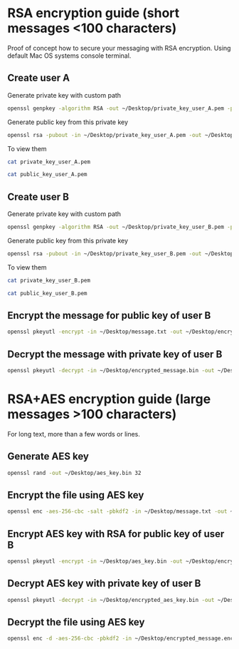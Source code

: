 # RSA encryption guide (short messages <100 characters)

Proof of concept how to secure your messaging with RSA encryption. Using default Mac OS systems console terminal.

## Create user A

Generate private key with custom path

```bash
openssl genpkey -algorithm RSA -out ~/Desktop/private_key_user_A.pem -pkeyopt rsa_keygen_bits:4096
```

Generate public key from this private key

```bash
openssl rsa -pubout -in ~/Desktop/private_key_user_A.pem -out ~/Desktop/public_key_user_A.pem
```

To view them
```bash
cat private_key_user_A.pem
```

```bash
cat public_key_user_A.pem
```

## Create user B

Generate private key with custom path

```bash
openssl genpkey -algorithm RSA -out ~/Desktop/private_key_user_B.pem -pkeyopt rsa_keygen_bits:4096
```

Generate public key from this private key

```bash
openssl rsa -pubout -in ~/Desktop/private_key_user_B.pem -out ~/Desktop/public_key_user_B.pem
```

To view them
```bash
cat private_key_user_B.pem
```

```bash
cat public_key_user_B.pem
```

## Encrypt the message for public key of user B

```bash
openssl pkeyutl -encrypt -in ~/Desktop/message.txt -out ~/Desktop/encrypted_message.bin -inkey ~/Desktop/public_key_user_B.pem -pubin
```

## Decrypt the message with private key of user B

```bash
openssl pkeyutl -decrypt -in ~/Desktop/encrypted_message.bin -out ~/Desktop/decrypted_message.txt -inkey ~/Desktop/private_key_user_B.pem
```

# RSA+AES encryption guide (large messages >100 characters)

For long text, more than a few words or lines.

## Generate AES key

```bash
openssl rand -out ~/Desktop/aes_key.bin 32
```

## Encrypt the file using AES key

```bash
openssl enc -aes-256-cbc -salt -pbkdf2 -in ~/Desktop/message.txt -out ~/Desktop/encrypted_message.enc -pass file:/Users/admin/Desktop/aes_key.bin
```

## Encrypt AES key with RSA for public key of user B

```bash
openssl pkeyutl -encrypt -in ~/Desktop/aes_key.bin -out ~/Desktop/encrypted_aes_key.bin -inkey ~/Desktop/public_key_user_B.pem -pubin
```

## Decrypt AES key with private key of user B

```bash
openssl pkeyutl -decrypt -in ~/Desktop/encrypted_aes_key.bin -out ~/Desktop/decrypted_aes_key.bin -inkey ~/Desktop/private_key_user_B.pem
```

## Decrypt the file using AES key

```bash
openssl enc -d -aes-256-cbc -pbkdf2 -in ~/Desktop/encrypted_message.enc -out ~/Desktop/decrypted_message.txt -pass file:/Users/admin/Desktop/decrypted_aes_key.bin
```